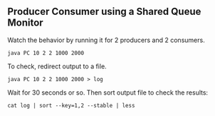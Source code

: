Producer Consumer using a Shared Queue Monitor
----------------------------------------------


Watch the behavior by running it for 2 producers and 2 consumers.
 
`java PC 10 2 2 1000 2000`

To check, redirect output to a file.
 
 `java PC 10 2 2 1000 2000 > log`
 
Wait for 30 seconds or so. Then sort  output file to check the results:

`cat log | sort --key=1,2 --stable | less`


